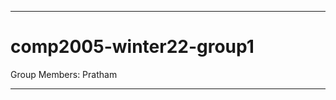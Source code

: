 --------------------------------------------------
# comp2005-winter22-group1
Group Members:
Pratham

--------------------------------------------------
